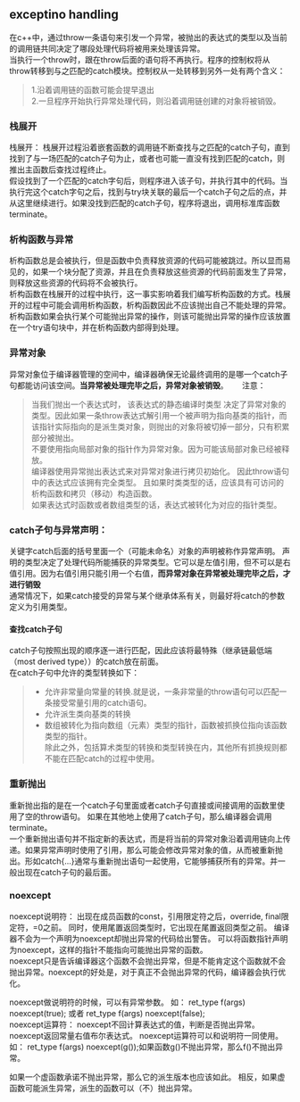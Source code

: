 ## exceptino handling  
在c++中，通过throw一条语句来引发一个异常，被抛出的表达式的类型以及当前的调用链共同决定了哪段处理代码将被用来处理该异常。  
当执行一个throw时，跟在throw后面的语句将不再执行。程序的控制权将从throw转移到与之匹配的catch模块。控制权从一处转移到另外一处有两个含义：  
> 1.沿着调用链的函数可能会提早退出  
> 2.一旦程序开始执行异常处理代码，则沿着调用链创建的对象将被销毁。  

### 栈展开
栈展开： 栈展开过程沿着嵌套函数的调用链不断查找与之匹配的catch子句，直到找到了与一场匹配的catch子句为止，或者也可能一直没有找到匹配的catch，则推出主函数后查找过程终止。  
假设找到了一个匹配的catch字句后，则程序进入该子句，并执行其中的代码。当执行完这个catch字句之后，找到与try块关联的最后一个catch子句之后的点，并从这里继续进行。如果没找到匹配的catch子句，程序将退出，调用标准库函数terminate。  

### 析构函数与异常
析构函数总是会被执行，但是函数中负责释放资源的代码可能被跳过。所以显而易见的，如果一个块分配了资源，并且在负责释放这些资源的代码前面发生了异常，则释放这些资源的代码将不会被执行。  
析构函数在栈展开的过程中执行，这一事实影响着我们编写析构函数的方式。栈展开的过程中可能会调用析构函数，析构函数因此不应该抛出自己不能处理的异常。析构函数如果会执行某个可能抛出异常的操作，则该可能抛出异常的操作应该放置在一个try语句块中，并在析构函数内部得到处理。  

### 异常对象  
异常对象位于编译器管理的空间中，编译器确保无论最终调用的是哪一个catch子句都能访问该空间。**当异常被处理完毕之后，异常对象被销毁**。　　
注意：
> 当我们抛出一个表达式时， 该表达式的静态编译时类型 决定了异常对象的类型。因此如果一条throw表达式解引用一个被声明为指向基类的指针，而该指针实际指向的是派生类对象，则抛出的对象将被切掉一部分，只有积累部分被抛出。    
> 不要使用指向局部对象的指针作为异常对象。因为可能该局部对象已经被释放。  
> 编译器使用异常抛出表达式来对异常对象进行拷贝初始化。 因此throw语句中的表达式应该拥有完全类型。 且如果时类类型的话，应该具有可访问的析构函数和拷贝（移动）构造函数。  
> 如果表达式时函数或者数组类型的话，表达式被转化为对应的指针类型。  
 
### catch子句与异常声明： 
关键字catch后面的括号里面一个（可能未命名）对象的声明被称作异常声明。 声明的类型决定了处理代码所能捕获的异常类型。它可以是左值引用，但不可以是右值引用。因为右值引用只能引用一个右值，**而异常对象在异常被处理完毕之后，才进行销毁**    
通常情况下，如果catch接受的异常与某个继承体系有关，则最好将catch的参数定义为引用类型。  
#### 查找catch子句 
catch子句按照出现的顺序逐一进行匹配，因此应该将最特殊（继承链最低端（most derived type））的catch放在前面。   
在catch子句中允许的类型转换如下： 
>- 允许非常量向常量的转换.就是说，一条非常量的throw语句可以匹配一条接受常量引用的catch语句。  
>- 允许派生类向基类的转换   
>- 数组被转化为指向数组（元素）类型的指针，函数被抓换位指向该函数类型的指针。  
除此之外，包括算术类型的转换和类型转换在内，其他所有抓换规则都不能在匹配catch的过程中使用。  

### 重新抛出
重新抛出指的是在一个catch子句里面或者catch子句直接或间接调用的函数里使用了空的throw语句。  如果在其他地上使用了catch子句，那么编译器会调用terminate。  
一个重新抛出语句并不指定新的表达式，而是将当前的异常对象沿着调用链向上传递。如果异常声明时使用了引用，那么可能会修改异常对象的值，从而被重新抛出。形如catch{...}通常与重新抛出语句一起使用，它能够捕获所有的异常。并一般出现在catch子句的最后面。  

### noexcept 
noexcept说明符： 出现在成员函数的const，引用限定符之后，override, final限定符，=0之前。     同时，使用尾置返回类型时，它出现在尾置返回类型之前。 编译器不会为一个声明为noexcept却抛出异常的代码给出警告。  可以将函数指针声明为noexcept，这样的指针不能指向可能抛出异常的函数。  
noexcept只是告诉编译器这个函数不会抛出异常，但是不能肯定这个函数就不会抛出异常。noexcept的好处是，对于真正不会抛出异常的代码，编译器会执行优化。

noexcept做说明符的时候，可以有异常参数。 如：  ret_type f(args) noexcept(true); 或者 ret_type f(args) noexcept(false);  
noexcept运算符： noexcept不回计算表达式的值，判断是否抛出异常。noexcept返回常量右值布尔表达式。  noexcept运算符可以和说明符一同使用。  如： ret_type f(args) noexcept(g());如果函数g()不抛出异常，那么f()不抛出异常。  

如果一个虚函数承诺不抛出异常，那么它的派生版本也应该如此。  相反，如果虚函数可能派生异常，派生的函数可以（不）抛出异常。  
